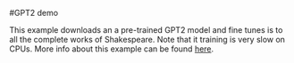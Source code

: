 #GPT2 demo

This example downloads an a pre-trained GPT2 model and fine tunes is to all the
complete works of Shakespeare. Note that it training is very slow on CPUs. More 
info about this example can be found [here](https://myelin.io/docs/examples/nlp/gpt2-demo/).  